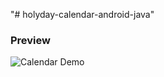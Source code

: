 "# holyday-calendar-android-java" 


### Preview
![Calendar Demo](https://i.ibb.co/KNcKtSP/calendar-demo-android-java.gif)
